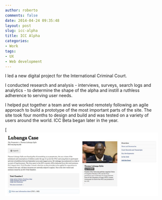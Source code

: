 ```yaml
---
author: roberto
comments: false
date: 2014-04-24 09:35:48
layout: post
slug: icc-alpha
title: ICC Alpha
categories:
- Work
tags:
- UX
- Web development
---
```


I led a new digital project for the International Criminal Court.

I conducted research and analysis - interviews, surveys, search logs and analytics - to determine the shape of the alpha and instill a ruthless adherence to serving user needs. 

I helped put together a team and we worked remotely following an agile approach to build a prototype of the most important parts of the site. The site took four months to design and build and was tested on a variety of users around the world. ICC Beta began later in the year. 

[![Top of the case layout of ICC Alpha](assets/images/01-01_Case.jpg)


